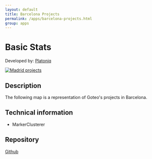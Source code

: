 ```yaml
---
layout: default
title: Barcelona Projects
permalink: /apps/barcelona-projects.html
group: apps
---
```

# Basic Stats
Developed by: [Platoniq](http://www.youcoop.org/)

 [![Madrid projects ](//developers.goteo.org/assets/images/barcelona.png)](http://experiments.goteo.org/barcelona-projects)


## Description

 The following map is a representation of Goteo's projects in Barcelona. 

## Technical information

- MarkerClusterer

## Repository

[Github]()





